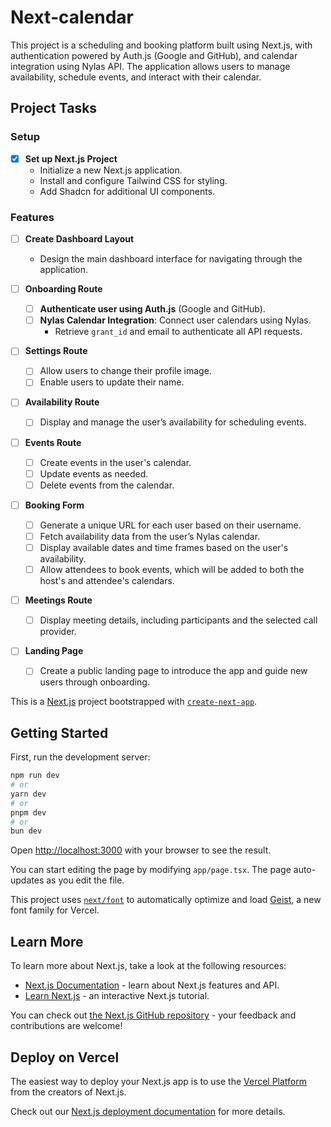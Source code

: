 # Next-calendar
This project is a scheduling and booking platform built using Next.js, with authentication powered by Auth.js (Google and GitHub), and calendar integration using Nylas API. The application allows users to manage availability, schedule events, and interact with their calendar.

## Project Tasks

### Setup
- [x] **Set up Next.js Project**
  - Initialize a new Next.js application.
  - Install and configure Tailwind CSS for styling.
  - Add Shadcn for additional UI components.

### Features

- [ ] **Create Dashboard Layout**
  - Design the main dashboard interface for navigating through the application.
  
- [ ] **Onboarding Route**
  - [ ] **Authenticate user using Auth.js** (Google and GitHub).
  - [ ] **Nylas Calendar Integration**: Connect user calendars using Nylas.
    - Retrieve `grant_id` and email to authenticate all API requests.

- [ ] **Settings Route**
  - [ ] Allow users to change their profile image.
  - [ ] Enable users to update their name.

- [ ] **Availability Route**
  - [ ] Display and manage the user’s availability for scheduling events.

- [ ] **Events Route**
  - [ ] Create events in the user's calendar.
  - [ ] Update events as needed.
  - [ ] Delete events from the calendar.

- [ ] **Booking Form**
  - [ ] Generate a unique URL for each user based on their username.
  - [ ] Fetch availability data from the user’s Nylas calendar.
  - [ ] Display available dates and time frames based on the user's availability.
  - [ ] Allow attendees to book events, which will be added to both the host's and attendee's calendars.

- [ ] **Meetings Route**
  - [ ] Display meeting details, including participants and the selected call provider.

- [ ] **Landing Page**
  - [ ] Create a public landing page to introduce the app and guide new users through onboarding.




This is a [Next.js](https://nextjs.org) project bootstrapped with [`create-next-app`](https://nextjs.org/docs/app/api-reference/cli/create-next-app).

## Getting Started

First, run the development server:

```bash
npm run dev
# or
yarn dev
# or
pnpm dev
# or
bun dev
```

Open [http://localhost:3000](http://localhost:3000) with your browser to see the result.

You can start editing the page by modifying `app/page.tsx`. The page auto-updates as you edit the file.

This project uses [`next/font`](https://nextjs.org/docs/app/building-your-application/optimizing/fonts) to automatically optimize and load [Geist](https://vercel.com/font), a new font family for Vercel.

## Learn More

To learn more about Next.js, take a look at the following resources:

- [Next.js Documentation](https://nextjs.org/docs) - learn about Next.js features and API.
- [Learn Next.js](https://nextjs.org/learn) - an interactive Next.js tutorial.

You can check out [the Next.js GitHub repository](https://github.com/vercel/next.js) - your feedback and contributions are welcome!

## Deploy on Vercel

The easiest way to deploy your Next.js app is to use the [Vercel Platform](https://vercel.com/new?utm_medium=default-template&filter=next.js&utm_source=create-next-app&utm_campaign=create-next-app-readme) from the creators of Next.js.

Check out our [Next.js deployment documentation](https://nextjs.org/docs/app/building-your-application/deploying) for more details.
